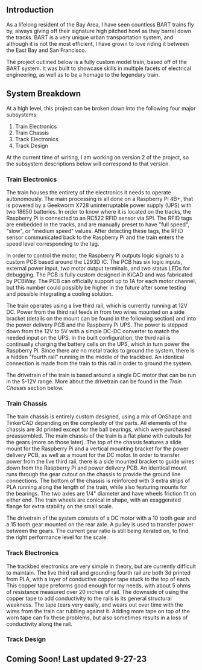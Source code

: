 ## Introduction
As a lifelong resident of the Bay Area, I have seen countless BART trains fly by, always giving off their signature high pitched howl as they barrel down the tracks. BART is a very unique urban transportation system, and although it is not the most efficient, I have grown to love riding it between the East Bay and San Francisco. 

The project outlined below is a fully custom model train, based off of the BART system. It was built to showcase skills in multiple facets of electrical engineering, as well as to be a homage to the legendary train.

## System Breakdown
At a high level, this project can be broken down into the following four major subsystems:

 1. Train Electronics
 2. Train Chassis
 3. Track Electronics
 4. Track Design

At the current time of writing, I am working on version 2 of the project, so the subsystem descriptions below will correspond to that version.

### Train Electronics
The train houses the entirety of the electronics it needs to operate autonomously. The main processing is all done on a Raspberry Pi 4B+, that is powered by a Geekworm X728 uninterruptable power supply (UPS) with two 18650 batteries. In order to know where it is located on the tracks, the Raspberry Pi is connected to an RC522 RFID sensor via SPI. The RFID tags are embedded in the tracks, and are manually preset to have "full speed", "slow", or "medium speed" values. After detecting these tags, the RFID sensor communicated back to the Raspberry Pi and the train enters the speed level corresponding to the tag.

In order to control the motor, the Raspberry Pi outputs logic signals to a custom PCB based around the L293D IC. The PCB has six logic inputs, external power input, two motor output terminals, and two status LEDs for debugging. The PCB is fully custom designed in KiCAD and was fabricated by PCBWay. The PCB can officially support up to 1A for each motor channel, but this number could possibly be higher in the future after some testing and possible integrating a cooling solution.

The train operates using a live third rail, which is currently running at 12V DC. Power from the third rail feeds in from two wires mounted on a side bracket (details on the mount can be found in the following section) and into the power delivery PCB and the Raspberry Pi UPS. The power is stepped down from the 12V to 5V with a simple DC-DC converter to match the needed input on the UPS. In the built configuration, the third rail is continually charging the battery cells on the UPS, which in turn power the Raspberry Pi. Since there are no metal tracks to ground the system, there is a hidden "fourth rail" running in the middle of the trackbed. An identical connection is made from the train to this rail in order to ground the system. 

The drivetrain of the train is based around a single DC motor that can be run in the 5-12V range. More about the drivetrain can be found in the *Train Chassis* section below.

### Train Chassis
The train chassis is entirely custom designed, using a mix of OnShape and TinkerCAD depending on the complexity of the parts. All elements of the chassis are 3d printed except for the ball bearings, which were purchased preassembled. The main chassis of the train is a flat plane with cutouts for the gears (more on those later). The top of the chassis features a slide mount for the Raspberry Pi and a vertical mounting bracket for the power delivery PCB, as well as a mount for the DC motor. In order to transfer power from the live third rail, there is a side mounted bracket to guide wires down from the Raspberry Pi and power delivery PCB. An identical mount runs through the gear cutout on the chassis to provide the ground line connections. The bottom of the chassis is reinforced with 3 extra strips of PLA running along the length of the train, while also featuring mounts for the bearings. The two axles are 1/4" diameter and have wheels friction fit on either end. The train wheels are conical in shape, with an exaggerated flange for extra stability on the small scale.

The drivetrain of the system consists of a DC motor with a 10 tooth gear and a 15 tooth gear mounted on the rear axle. A pulley is used to transfer power between the gears. The current gear ratio is still being iterated on, to find the right performance level for the scale.

### Track Electronics
The trackbed electronics are very simple in theory, but are currently difficult to maintain. The live third rail and grounding fourth rail are both 3d printed from PLA, with a layer of conductive copper tape stuck to the top of each. This copper tape preforms good enough for my needs, with about 5 ohms of resistance measured over 20 inches of rail. The downside of using the copper tape to add conductivity to the rails is its general structural weakness. The tape tears very easily, and wears out over time with the wires from the train car rubbing against it. Adding more tape on top of the worn tape can fix these problems, but also sometimes results in a loss of conductivity along the rail.

### Track Design


## Coming Soon! Last updated 9-27-23